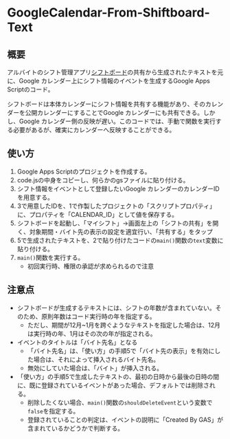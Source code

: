 # GoogleCalendar-From-Shiftboard-Text
## 概要
アルバイトのシフト管理アプリ[シフトボード](https://shiftboard.jp/,"シフトボード")の共有から生成されたテキストを元に、Google カレンダー上にシフト情報のイベントを生成するGoogle Apps Scriptのコード。

シフトボードは本体カレンダーにシフト情報を共有する機能があり、そのカレンダーを公開カレンダーにすることでGoogle カレンダーにも共有できる。しかし、Google カレンダー側の反映が遅い。このコードでは、手動で関数を実行する必要があるが、確実にカレンダーへ反映することができる。

## 使い方
1. Google Apps Scriptのプロジェクトを作成する。
2. code.jsの中身をコピーし、何らかのgsファイルに貼り付ける。
3. シフト情報をイベントとして登録したいGoogle カレンダーのカレンダーIDを用意する。
4. 3で用意したIDを、1で作製したプロジェクトの「スクリプトプロパティ」に、プロパティを「CALENDAR_ID」として値を保存する。
5. シフトボードを起動し、「マイシフト」→画面左上の「シフトの共有」を開く、対象期間・バイト先の表示の設定を適宜行い、「共有する」をタップ
6. 5で生成されたテキストを、2で貼り付けたコードの`main()`関数の`text`変数に貼り付ける。
7. `main()`関数を実行する。
   - 初回実行時、権限の承認が求められるので注意

## 注意点
- シフトボードが生成するテキストには、シフトの年数が含まれていない。そのため、原則年数はコード実行時の年を指定する。
   - ただし、期間が12月~1月を跨ぐようなテキストを指定した場合は、12月は実行時の年、1月はその次の年が指定される。
- イベントのタイトルは「バイト先名」となる
   - 「バイト先名」は、「使い方」の手順5で「バイト先の表示」を有効にした場合は、それによって挿入されるバイト先名。
   - 無効にしていた場合は、「バイト」が挿入される。
- 「使い方」の手順5で生成したテキストの、最初の日時から最後の日時の間に、既に登録されているイベントがあった場合、デフォルトでは削除される。
   - 削除したくない場合、`main()`関数の`shouldDeleteEvent`という変数で`false`を指定する。
   - 登録されていることの判定は、イベントの説明に「Created By GAS」が含まれているかどうかで判断する。